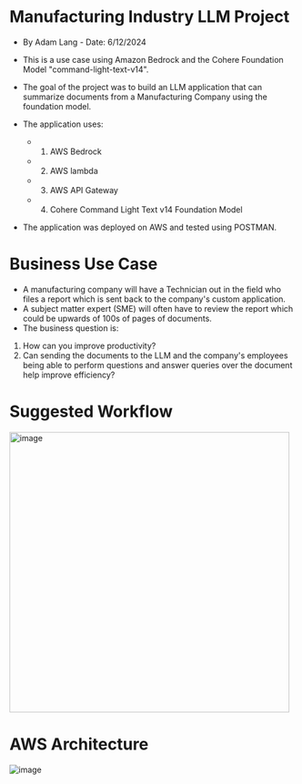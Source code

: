 # Manufacturing Industry LLM Project
* By Adam Lang - Date: 6/12/2024
* This is a use case using Amazon Bedrock and the Cohere Foundation Model "command-light-text-v14".

* The goal of the project was to build an LLM application that can summarize documents from a Manufacturing Company using the foundation model.
* The application uses:
    * 1. AWS Bedrock
    * 2. AWS lambda
    * 3. AWS API Gateway
    * 4. Cohere Command Light Text v14 Foundation Model

* The application was deployed on AWS and tested using POSTMAN.


# Business Use Case
* A manufacturing company will have a Technician out in the field who files a report which is sent back to the company's custom application.
* A subject matter expert (SME) will often have to review the report which could be upwards of 100s of pages of documents.
* The business question is:
1. How can you improve productivity?
2. Can sending the documents to the LLM and the company's employees being able to perform questions and answer queries over the document help improve efficiency?


# Suggested Workflow
<img width="492" alt="image" src="https://github.com/bostonadam525/LLM-Prompting-101/assets/45008475/b2c4e203-9ea1-4ca6-ab6b-cf240929ac59">

# AWS Architecture
![image](https://github.com/bostonadam525/LLM-Prompting-101/assets/45008475/5b45567d-8160-44e0-8331-39b0c2c0d815)

